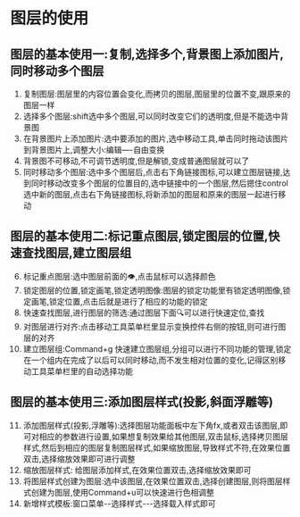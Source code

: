 
# 图层的使用

## 图层的基本使用一:复制,选择多个,背景图上添加图片,同时移动多个图层


1. 复制图层:图层里的内容位置会变化,而拷贝的图层,图层里的位置不变,跟原来的图层一样
2. 选择多个图层:shift选中多个图层,可以同时改变它们的透明度,但是不能选中背景图
3. 在背景图片上添加图片:选中要添加的图片,选中移动工具,单击同时拖动该图片到背景图片上,调整大小:编辑—-自由变换
4. 背景图不可移动,不可调节透明度,但是解锁,变成普通图层就可以了
5. 同时移动多个图层:选中多个图层后,点击右下角链接图标,可以建立图层链接,达到同时移动改变多个图层的位置目的,选中链接中的一个图层,然后摁住control选中新的图层,点击右下角链接图标,将新添加的图层和原来的图层一起进行移动

## 图层的基本使用二:标记重点图层,锁定图层的位置,快速查找图层,建立图层组

6. 标记重点图层:选中图层前面的👁,点击鼠标可以选择颜色
7. 锁定图层的位置,锁定画笔,锁定透明图像:图层的锁定功能里有锁定透明图像,锁定画笔,锁定位置,点击后就是进行了相应的功能的锁定
8. 快速查找图层,进行图层的筛选:通过图层下面🔍可以进行快速定位,查找
9. 对图层进行对齐:点击移动工具菜单栏里显示变换控件右侧的按钮,则可进行图层的对齐
10. 建立图层组:Command+g 快速建立图层组,分组可以进行不同功能的管理,锁定在一个组内在完成了以后可以同时移动,而不发生相对位置的变化,记得区别移动工具菜单栏里的自动选择功能 

## 图层的基本使用三:添加图层样式(投影,斜面浮雕等)
11. 添加图层样式(投影,浮雕等):选择图层功能面板中左下角fx,或者双击该图层,即可对相应的参数进行设置,如果想复制效果给其他图层,双击鼠标,选择拷贝图层样式,然后到相应的图层复制图层样式,如果缩放图层,导致样式不符,在效果位置双击,选择缩放效果即可进行调整
12. 缩放图层样式: 给图层添加样式,在效果位置双击,选择缩放效果即可
13. 将图层样式创建为图层:选中该图层,在效果位置双击,选择创建图层,则将图层样式创建为图层,使用Command+u可以快速进行色相调整
14. 新增样式模板:窗口菜单--选择样式---选择载入样式即可

